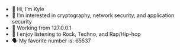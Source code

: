 - 👋 Hi, I’m Kyle
- 👀 I’m interested in cryptography, network security, and application security
- 🏡 Working from 127.0.0.1
- 🎵 I enjoy listening to Rock, Techno, and Rap/Hip-hop
- 🗣 My favorite number is: 65537

<!---
kyle-m96/kyle-m96 is a ✨ special ✨ repository because its `README.md` (this file) appears on your GitHub profile.
You can click the Preview link to take a look at your changes.
--->
